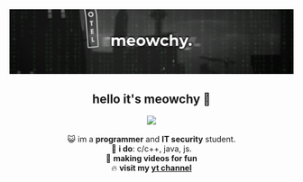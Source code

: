 <div align="center">
<img src="/banner.png">

## hello it's meowchy 👋

![](https://komarev.com/ghpvc/?username=meowchy&color=blueviolet&style=for-the-badge)
  
 😺 im a **programmer** and **IT security** student. <br>
 🤌 **i do**: c/c++, java, js. <br>
 🎥 **making videos for fun** <br>
 🔥 **visit my [yt channel](https://www.youtube.com/@meowwchy)**
  </div>
